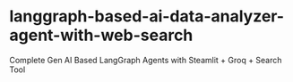 # langgraph-based-ai-data-analyzer-agent-with-web-search
Complete Gen AI Based LangGraph Agents with Steamlit + Groq + Search Tool
